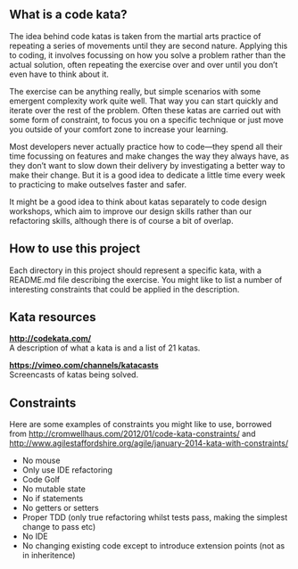 ## What is a code kata?

The idea behind code katas is taken from the martial arts practice of repeating a series of movements until they are second nature. Applying this to coding, it involves focussing on how you solve a problem rather than the actual solution, often repeating the exercise over and over until you don’t even have to think about it.

The exercise can be anything really, but simple scenarios with some emergent complexity work quite well. That way you can start quickly and iterate over the rest of the problem. Often these katas are carried out with some form of constraint, to focus you on a specific technique or just move you outside of your comfort zone to increase your learning.

Most developers never actually practice how to code—they spend all their time focussing on features and make changes the way they always have, as they don’t want to slow down their delivery by investigating a better way to make their change. But it is a good idea to dedicate a little time every week to practicing to make outselves faster and safer.

It might be a good idea to think about katas separately to code design workshops, which aim to improve our design skills rather than our refactoring skills, although there is of course a bit of overlap.

## How to use this project

Each directory in this project should represent a specific kata, with a README.md file describing the exercise. You might like to list a number of interesting constraints that could be applied in the description.

## Kata resources

**http://codekata.com/**  
A description of what a kata is and a list of 21 katas.

**https://vimeo.com/channels/katacasts**  
Screencasts of katas being solved.

## Constraints

Here are some examples of constraints you might like to use, borrowed from http://cromwellhaus.com/2012/01/code-kata-constraints/ and http://www.agilestaffordshire.org/agile/january-2014-kata-with-constraints/

* No mouse
* Only use IDE refactoring
* Code Golf
* No mutable state
* No if statements
* No getters or setters
* Proper TDD (only true refactoring whilst tests pass, making the simplest change to pass etc)
* No IDE
* No changing existing code except to introduce extension points (not as in inheritence)

